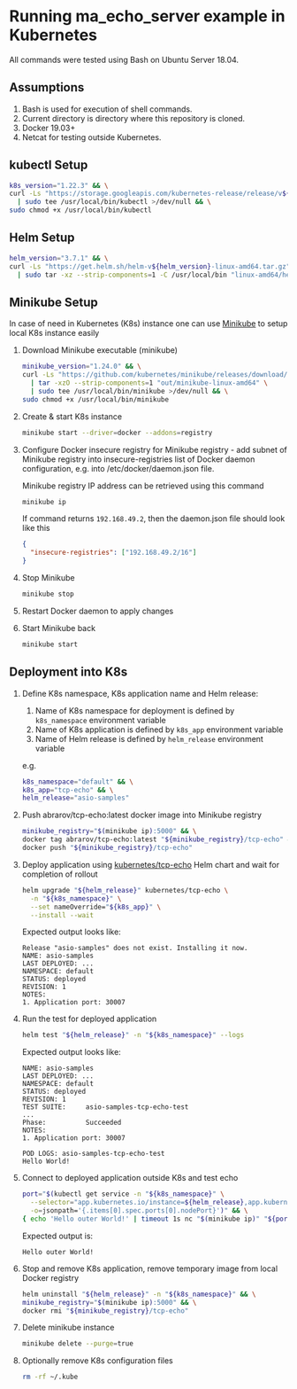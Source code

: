 # Running ma_echo_server example in Kubernetes

All commands were tested using Bash on Ubuntu Server 18.04.

## Assumptions

1. Bash is used for execution of shell commands.
1. Current directory is directory where this repository is cloned.
1. Docker 19.03+
1. Netcat for testing outside Kubernetes.

## kubectl Setup

```bash
k8s_version="1.22.3" && \
curl -Ls "https://storage.googleapis.com/kubernetes-release/release/v${k8s_version}/bin/linux/amd64/kubectl" \
  | sudo tee /usr/local/bin/kubectl >/dev/null && \
sudo chmod +x /usr/local/bin/kubectl
```

## Helm Setup

```bash
helm_version="3.7.1" && \
curl -Ls "https://get.helm.sh/helm-v${helm_version}-linux-amd64.tar.gz" \
  | sudo tar -xz --strip-components=1 -C /usr/local/bin "linux-amd64/helm"
```

## Minikube Setup

In case of need in Kubernetes (K8s) instance one can use [Minikube](https://kubernetes.io/docs/tasks/tools/install-minikube/) to setup local K8s instance easily

1. Download Minikube executable (minikube)

   ```bash
   minikube_version="1.24.0" && \
   curl -Ls "https://github.com/kubernetes/minikube/releases/download/v${minikube_version}/minikube-linux-amd64.tar.gz" \
     | tar -xzO --strip-components=1 "out/minikube-linux-amd64" \
     | sudo tee /usr/local/bin/minikube >/dev/null && \
   sudo chmod +x /usr/local/bin/minikube
   ```

1. Create & start K8s instance

   ```bash
   minikube start --driver=docker --addons=registry
   ```

1. Configure Docker insecure registry for Minikube registry - add subnet of Minikube registry into
   insecure-registries list of Docker daemon configuration, e.g. into /etc/docker/daemon.json file.

   Minikube registry IP address can be retrieved using this command

   ```bash
   minikube ip
   ```

   If command returns `192.168.49.2`, then the daemon.json file should look like this

   ```json
   {
     "insecure-registries": ["192.168.49.2/16"]
   }
   ```

1. Stop Minikube

   ```bash
   minikube stop
   ```

1. Restart Docker daemon to apply changes
1. Start Minikube back

   ```bash
   minikube start
   ```

## Deployment into K8s

1. Define K8s namespace, K8s application name and Helm release:

   1. Name of K8s namespace for deployment is defined by `k8s_namespace` environment variable
   1. Name of K8s application is defined by `k8s_app` environment variable
   1. Name of Helm release is defined by `helm_release` environment variable

    e.g.

    ```bash
    k8s_namespace="default" && \
    k8s_app="tcp-echo" && \
    helm_release="asio-samples"
    ```

1. Push abrarov/tcp-echo:latest docker image into Minikube registry

    ```bash
    minikube_registry="$(minikube ip):5000" && \
    docker tag abrarov/tcp-echo:latest "${minikube_registry}/tcp-echo" && \
    docker push "${minikube_registry}/tcp-echo"
    ```

1. Deploy application using [kubernetes/tcp-echo](tcp-echo) Helm chart and wait for completion of rollout

    ```bash
    helm upgrade "${helm_release}" kubernetes/tcp-echo \
      -n "${k8s_namespace}" \
      --set nameOverride="${k8s_app}" \
      --install --wait
    ```

    Expected output looks like:
    
    ```text
    Release "asio-samples" does not exist. Installing it now.
    NAME: asio-samples
    LAST DEPLOYED: ...
    NAMESPACE: default
    STATUS: deployed
    REVISION: 1
    NOTES:
    1. Application port: 30007
    ```

1. Run the test for deployed application

    ```bash
    helm test "${helm_release}" -n "${k8s_namespace}" --logs
    ```

    Expected output looks like:

    ```text
    NAME: asio-samples
    LAST DEPLOYED: ...
    NAMESPACE: default
    STATUS: deployed
    REVISION: 1
    TEST SUITE:     asio-samples-tcp-echo-test
    ...
    Phase:          Succeeded
    NOTES:
    1. Application port: 30007
    
    POD LOGS: asio-samples-tcp-echo-test
    Hello World!
    ```

1. Connect to deployed application outside K8s and test echo

    ```bash
    port="$(kubectl get service -n "${k8s_namespace}" \
      --selector="app.kubernetes.io/instance=${helm_release},app.kubernetes.io/name=${k8s_app}" \
      -o=jsonpath='{.items[0].spec.ports[0].nodePort}')" && \
    { echo 'Hello outer World!' | timeout 1s nc "$(minikube ip)" "${port}" || true; }
    ```

    Expected output is:
    
    ```text
    Hello outer World!
    ```

1. Stop and remove K8s application, remove temporary image from local Docker registry

   ```bash
   helm uninstall "${helm_release}" -n "${k8s_namespace}" && \
   minikube_registry="$(minikube ip):5000" && \
   docker rmi "${minikube_registry}/tcp-echo"
   ```

1. Delete minikube instance

   ```bash
   minikube delete --purge=true
   ```

1. Optionally remove K8s configuration files

   ```bash
   rm -rf ~/.kube
   ```
